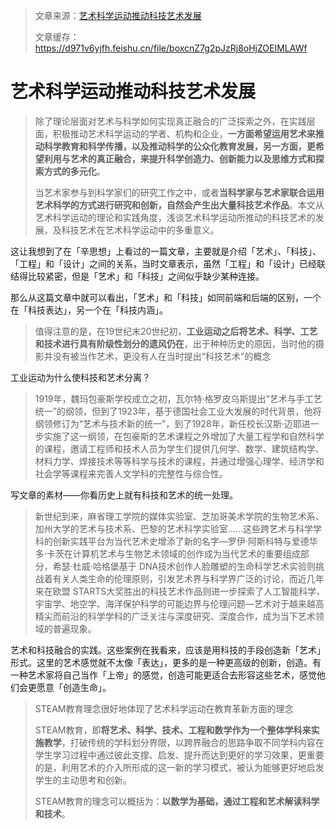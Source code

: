 > 文章来源：[艺术科学运动推动科技艺术发展](https://kns.cnki.net/kcms/detail/detail.aspx?dbcode=CJFD&dbname=CJFDAUTO&filename=MUSE202206015&uniplatform=NZKPT&v=zek6MYEvAaSbXbKEaA9GcrPX2wAq6js1MHDRjvPSIoZn-1IZvC5_NXwQ0b_mitoH)
>
> 文章缓存：https://d971v6yjfh.feishu.cn/file/boxcnZ7g2pJzRj8oHjZOEIMLAWf

# 艺术科学运动推动科技艺术发展

> 除了理论层面对艺术与科学如何实现真正融合的广泛探索之外，在实践层面，积极推动艺术科学运动的学者、机构和企业，**一方面希望运用艺术来推动科学教育和科学传播，以及推动科学的公众化教育发展，另一方面，更希望利用与艺术的真正融合，来提升科学创造力、创新能力以及思维方式和探索方式的多元化**。
>
> 当艺术家参与到科学家们的研究工作之中，或者**当科学家与艺术家联合运用艺术科学的方式进行研究和创新，自然会产生出大量科技艺术作品**。本文从艺术科学运动的理论和实践角度，浅谈艺术科学运动所推动的科技艺术的发展，及科技艺术在艺术科学运动中的多重意义。

这让我想到了在「辛思想」上看过的一篇文章，主要就是介绍「艺术」、「科技」、「工程」和「设计」之间的关系，当时文章表示，虽然「工程」和「设计」已经联结得比较紧密，但是「艺术」和「科技」之间似乎缺少某种连接。

那么从这篇文章中就可以看出，「艺术」和「科技」如同前端和后端的区别，一个在「科技表达」，另一个在「科技内涵」。

> 值得注意的是，在19世纪末20世纪初，**工业运动之后将艺术、科学、工艺和技术进行具有阶级性划分的遗风仍在**，出于种种历史的原因，当时他的摄影并没有被当作艺术，更没有人在当时提出“科技艺术”的概念

工业运动为什么使科技和艺术分离？

> 1919年，魏玛包豪斯学校成立之初，瓦尔特·格罗皮乌斯提出“艺术与手工艺统一”的纲领，但到了1923年，基于德国社会工业大发展的时代背景，他将纲领修订为“艺术与技术新的统一”，到了1928年，新任校长汉斯·迈耶进一步实施了这一纲领，在包豪斯的艺术课程之外增加了大量工程学和自然科学的课程，邀请工程师和技术人员为学生们提供几何学、数学、建筑结构学、材料力学、焊接技术等等科学与技术的课程，并通过增强心理学、经济学和社会学等课程来完善人文学科的完整性与综合性。

写文章的素材——你看历史上就有科技和艺术的统一处理。

> 新世纪到来，麻省理工学院的媒体实验室、芝加哥美术学院的生物艺术系、加州大学的艺术与技术系、巴黎的艺术科学实验室……这些跨艺术与科学学科的创新实践平台为当代艺术史增添了新的名字—罗伊·阿斯科特与爱德华多·卡茨在计算机艺术与生物艺术领域的创作成为当代艺术的重要组成部分，希瑟·杜威·哈格堡基于 DNA技术创作人脸雕塑的生命科学艺术实验则挑战着有关人类生命的伦理原则，引发艺术界与科学界广泛的讨论，而近几年来在欧盟 STARTS大奖胜出的科技艺术作品则进一步探索了人工智能科学、宇宙学、地空学、海洋保护科学的可能边界与伦理问题—艺术对于越来越高精尖而前沿的科学学科的广泛关注与深度研究、深度合作，成为当下艺术领域的普遍现象。

艺术和科技融合的实践。这些案例在我看来，应该是用科技的手段创造新「艺术」形式。这里的艺术感觉就不太像「表达」，更多的是一种更高级的创新，创造。有一种艺术家将自己当作「上帝」的感觉，创造可能更适合去形容这些艺术，感觉他们会更愿意「创造生命」。

> STEAM教育理念很好地体现了艺术科学运动在教育革新方面的理念
>
> STEAM教育，即**将艺术、科学、技术、工程和数学作为一个整体学科来实施教学**，打破传统的学科划分界限，以跨界融合的思路争取不同学科内容在学生学习过程中通过彼此支撑、启发、提升而达到更好的学习效果，更重要的是，利用艺术的介入所形成的这一新的学习模式，被认为能够更好地启发学生的主动思考和创新。
>
> STEAM教育的理念可以概括为：**以数学为基础，通过工程和艺术解读科学和技术**。


